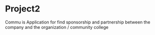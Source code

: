 # Project2
Commu is Application for find sponsorship and partnership between the company and the organization / community college
